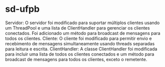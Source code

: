 # sd-ufpb

Servidor: O servidor foi modificado para suportar múltiplos clientes usando um ThreadPool e uma lista de ClientHandler para gerenciar os clientes conectados. Foi adicionado um método para broadcast de mensagens para todos os clientes.
Cliente: O cliente foi modificado para permitir envio e recebimento de mensagens simultaneamente usando threads separadas para leitura e escrita.
ClientHandler: A classe ClientHandler foi modificada para incluir uma lista de todos os clientes conectados e um método para broadcast de mensagens para todos os clientes, exceto o remetente.
